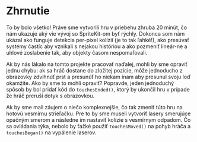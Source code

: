 # Zhrnutie

To by bolo všetko! Práve sme vytvorili hru v priebehu zhruba 20 minút, čo nám ukazuje aký vie vývoj so SpriteKit-om byť rýchly. Dokonca som nám ukázal ako funguje detekcia per-pixel kolízií (je to tak ľahké!), ako presúvať systémy častíc aby vznikali s nejakou históriou a ako pozmeniť lineár-ne a uhlové zoslabenie tak, aby objekty časom nespomaľovali.

Ak by nás lákalo na tomto projekte pracovať naďalej, mohli by sme opraviť jednu chybu: ak sa hráč dostane do zložitej pozície, môže jednoducho z obrazovky zdvihnúť prst a presunúť ho niekam inam aby presunul svoju loď okamžite. Ako by sme to mohli opraviť? Popravde, jeden jednoduchý spôsob by bol pridať kód do `touchesEnded()`, ktorý by ukončil hru v prípade že hráč preruší dotyk s obrazovkou.

Ak by sme mali záujem o niečo komplexnejšie, čo tak zmeniť túto hru na hotovú vesmírnu strieľačku. Pre to by sme museli vytvoriť lasery smerujúce opačným smerom a následne im nastaviť kolízie s vesmírnym odpadom. Čo sa ovládania týka, nebolo by ťažké použiť `touchesMoved()` na pohyb hráča a `touchesBegan()` na vypálenie laserov.
